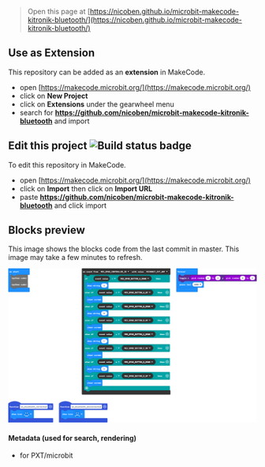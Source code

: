 
> Open this page at [https://nicoben.github.io/microbit-makecode-kitronik-bluetooth/](https://nicoben.github.io/microbit-makecode-kitronik-bluetooth/)

## Use as Extension

This repository can be added as an **extension** in MakeCode.

* open [https://makecode.microbit.org/](https://makecode.microbit.org/)
* click on **New Project**
* click on **Extensions** under the gearwheel menu
* search for **https://github.com/nicoben/microbit-makecode-kitronik-bluetooth** and import

## Edit this project ![Build status badge](https://github.com/nicoben/microbit-makecode-kitronik-bluetooth/workflows/MakeCode/badge.svg)

To edit this repository in MakeCode.

* open [https://makecode.microbit.org/](https://makecode.microbit.org/)
* click on **Import** then click on **Import URL**
* paste **https://github.com/nicoben/microbit-makecode-kitronik-bluetooth** and click import

## Blocks preview

This image shows the blocks code from the last commit in master.
This image may take a few minutes to refresh.

![A rendered view of the blocks](https://github.com/nicoben/microbit-makecode-kitronik-bluetooth/raw/master/.github/makecode/blocks.png)

#### Metadata (used for search, rendering)

* for PXT/microbit
<script src="https://makecode.com/gh-pages-embed.js"></script><script>makeCodeRender("{{ site.makecode.home_url }}", "{{ site.github.owner_name }}/{{ site.github.repository_name }}");</script>
